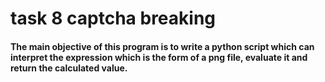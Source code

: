 # task 8 captcha breaking

#### The main objective of this program is to write a python script which can interpret the expression which is the form of a png file, evaluate it and return the calculated value. ####
